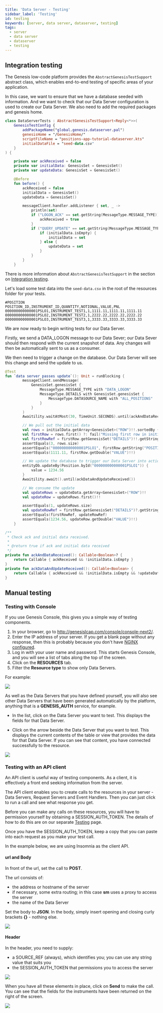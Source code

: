 ```yaml
---
title: 'Data Server - Testing'
sidebar_label: 'Testing'
id: testing
keywords: [server, data server, dataserver, testing]
tags:
  - server
  - data server
  - dataserver
  - testing
---
```




## Integration testing

The Genesis low-code platform provides the `AbstractGenesisTestSupport` abstract class, which enables end-to-end testing of specific areas of your application. 

In this case, we want to ensure that we have a database seeded with information. And we want to check that our Data Server configuration is used to create our Data Server. We also need to add the required packages and genesis home.

```kotlin
class DataServerTests : AbstractGenesisTestSupport<Reply<*>>(
    GenesisTestConfig {
        addPackageName("global.genesis.dataserver.pal")
        genesisHome = "/GenesisHome/"
        scriptFileName = "positions-app-tutorial-dataserver.kts"
        initialDataFile = "seed-data.csv"
    }
) {

    private var ackReceived = false
    private var initialData: GenesisSet = GenesisSet()
    private var updateData: GenesisSet = GenesisSet()

    @Before
    fun before() {
        ackReceived = false
        initialData = GenesisSet()
        updateData = GenesisSet()

        messageClient.handler.addListener { set, _ ->
            println(set)
            if ("LOGON_ACK" == set.getString(MessageType.MESSAGE_TYPE)) {
                ackReceived = true
            }
            if ("QUERY_UPDATE" == set.getString(MessageType.MESSAGE_TYPE)) {
                if (initialData.isEmpty) {
                    initialData = set
                } else {
                    updateData = set
                }
            }
        }
    }
```

There is more information about `AbstractGenesisTestSupport` in the section on [Integration testing](../../../operations/testing/integration-testing/#abstractgenesistestsupport).

Let's load some test data into the `seed-data.csv` in the root of the resources folder for your tests.

```text
#POSITION
POSITION_ID,INSTRUMENT_ID,QUANTITY,NOTIONAL,VALUE,PNL
000000000000001PSLO1,INSTRUMENT_TEST1,1,1111.11,1111.11,1111.11
000000000000001PSLO2,INSTRUMENT_TEST2,1,2222.22,2222.22,2222.22
000000000000001PSLO3,INSTRUMENT_TEST3,1,3333.33,3333.33,3333.33
```


We are now ready to begin writing tests for our Data Server.

Firstly, we send a DATA_LOGON message to our Data Sever; our Data Sever should then respond with the current snapshot of data. Any changes will then be automatically sent to us as a consumer.

We then need to trigger a change on the database. Our Data Server will see this change and send the update to us.

```kotlin
@Test
fun `data server passes update`(): Unit = runBlocking {
        messageClient.sendMessage(
            GenesisSet.genesisSet {
                MessageType.MESSAGE_TYPE with "DATA_LOGON"
                MessageType.DETAILS with GenesisSet.genesisSet {
                    MessageType.DATASOURCE_NAME with "ALL_POSITIONS"
                }
            }
        )
        Awaitility.waitAtMost(30, TimeUnit.SECONDS).until(ackAndDataReceived())

        // We pull out the initial data
        val rows = initialData.getArray<GenesisSet>("ROW")!!.sortedBy { it?.getString("POSITION_ID") }
        val firstRow = rows.first() ?: fail("Missing first row in initial data")
        val firstRowRef = firstRow.getGenesisSet("DETAILS")!!.getString("ROW_REF")!!
        assertEquals(3, rows.size)
        assertEquals("000000000000001PSLO1", firstRow.getString("POSITION_ID")!!)
        assertEquals(1111.11, firstRow.getDouble("VALUE")!!)

        // We update the database to trigger our Data Server into action
        entityDb.updateBy(Position.byId("000000000000001PSLO1")) {
            value = 1234.56
        }
        Awaitility.await().until(ackDataAndUpdateReceived())

        // We consume the update
        val updateRows = updateData.getArray<GenesisSet>("ROW")!!
        val updateRow = updateRows.first()!!

        assertEquals(1, updateRows.size)
        val updateRowRef = firstRow.getGenesisSet("DETAILS")?.getString("ROW_REF")!!
        assertEquals(firstRowRef, updateRowRef)
        assertEquals(1234.56, updateRow.getDouble("VALUE")!!)
    }

/**
 * Check ack and initial data received.
 *
 * @return true if ack and initial data received
 */
private fun ackAndDataReceived(): Callable<Boolean>? {
    return Callable { ackReceived && !initialData.isEmpty }
}
private fun ackDataAndUpdateReceived(): Callable<Boolean> {
    return Callable { ackReceived && !initialData.isEmpty && !updateData.isEmpty }
}


```

## Manual testing

### Testing with Console
If you use Genesis Console, this gives you a simple way of testing components.

1.  In your browser, go to http://genesislcap.com/console/console-next2/.
2.  Enter the IP address of your server. If you get a blank page without any response, then this is probably because you don't have [NGINX configured](../../../operations/server-setup/config-management/#nginx-configuration).
3.  Log in with your user name and password. This starts Genesis Console, and you will see a list of tabs along the top of the screen.
4.  Click on the **RESOURCES** tab.
5.  Filter the **Resource type** to show only Data Servers.

For example:

![](/img/test-console-ds-filter.png)

As well as the Data Servers that you have defined yourself, you will also see other Data Servers that have been generated automatically by the platform, anything that is a **GENESIS_AUTH** service, for example.

- In the list, click on the Data Server you want to test. This displays the fields for that Data Server. 

- Click on the arrow beside the Data Server that you want to test. This displays the current contents of the table or view that provides the data for that Data Server. If you can see that content, you have connected successfully to the resource.

![](/img/test-console-ds-success.png)


### Testing with an API client

An API client is useful way of testing components. As a client, it is effectively a front end seeking information from the server.

The API client enables you to create calls to the resources in your server - Data Servers, Request Servers and Event Handlers. Then you can just click to run a call and see what response you get.

Before you can make any calls on these resources, you will have to permission yourself by obtaining a SESSION_AUTH_TOKEN. The details of how to do this are on our separate [Testing](../../../operations/testing/component-testing/#using-an-api-client) page.

Once you have the SESSION_AUTH_TOKEN, keep a copy that you can paste into each request as you make your test call.

In the example below, we are using Insomnia as the client API.

#### url and Body
In front of the url, set the call to **POST**.

The url consists of:

- the address or hostname of the server
- if necessary, some extra routing; in this case **sm** uses a proxy to access the server
- the name of the Data Server


Set the body to **JSON**. In the body, simply insert opening and closing curly brackets **{}** - nothing else. 

![](/img/test-ds-url-body.png)

#### Header
In the header, you need to supply:

- a SOURCE_REF (always), which identifies you; you can use any string value that suits you
- the SESSION_AUTH_TOKEN that permissions you to access the server

![](/img/test-ds-header.png)

When you have all these elements in place, click on **Send** to make the call. You can see that the fields for the instruments have been returned on the right of the screen.

![](/img/test-ds-instrument-success.png)
